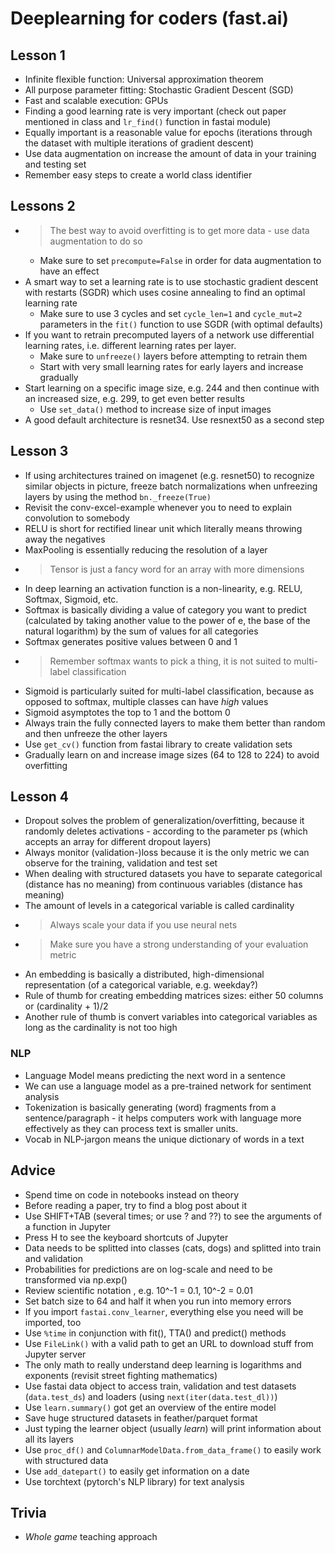 # Deeplearning for coders (fast.ai)

## Lesson 1

* Infinite flexible function: Universal approximation theorem
* All purpose parameter fitting: Stochastic Gradient Descent (SGD)
* Fast and scalable execution: GPUs
* Finding a good learning rate is very important (check out paper mentioned in class and `lr_find()` function in fastai module)
* Equally important is a reasonable value for epochs (iterations through the dataset with multiple iterations of gradient descent)
* Use data augmentation on increase the amount of data in your training and testing set
* Remember easy steps to create a world class identifier 

## Lessons 2

* >The best way to avoid overfitting is to get more data - use data augmentation to do so
    - Make sure to set `precompute=False` in order for data augmentation to have an effect
* A smart way to set a learning rate is to use stochastic gradient descent with restarts (SGDR) which uses cosine annealing to find an optimal learning rate
    - Make sure to use 3 cycles and set `cycle_len=1` and `cycle_mut=2` parameters in the `fit()` function to use SGDR (with optimal defaults)
* If you want to retrain precomputed layers of a network use differential learning rates, i.e. different learning rates per layer.
    - Make sure to `unfreeze()` layers before attempting to retrain them
    - Start with very small learning rates for early layers and increase gradually 
* Start learning on a specific image size, e.g. 244 and then continue with an increased size, e.g. 299, to get even better results
    - Use `set_data()` method to increase size of input images
* A good default architecture is resnet34. Use resnext50 as a second step

## Lesson 3

* If using architectures trained on imagenet (e.g. resnet50) to recognize similar objects in picture, freeze batch normalizations when unfreezing layers by using the method `bn._freeze(True)`
* Revisit the conv-excel-example whenever you to need to explain convolution to somebody
* RELU is short for rectified linear unit which literally means throwing away the negatives
* MaxPooling is essentially reducing the resolution of a layer
* >Tensor is just a fancy word for an array with more dimensions
* In deep learning an activation function is a non-linearity, e.g. RELU, Softmax, Sigmoid, etc.
* Softmax is basically dividing a value of category you want to predict (calculated by taking another value to the power of e, the base of the natural logarithm) by the sum of values for all categories
* Softmax generates positive values between 0 and 1
* >Remember softmax wants to pick a thing, it is not suited to multi-label classification
* Sigmoid is particularly suited for multi-label classification, because as opposed to softmax, multiple classes can have _high_ values
* Sigmoid asymptotes the top to 1 and the bottom 0
* Always train the fully connected layers to make them better than random and then unfreeze the other layers
* Use `get_cv()` function from fastai library to create validation sets
* Gradually learn on and increase image sizes (64 to 128 to 224) to avoid overfitting

## Lesson 4

* Dropout solves the problem of generalization/overfitting, because it randomly deletes activations - according to the parameter ps (which accepts an array for different dropout layers)
* Always monitor (validation-)loss because it is the only metric we can observe for the training, validation and test set
* When dealing with structured datasets you have to separate categorical (distance has no meaning) from continuous variables (distance has meaning)
* The amount of levels in a categorical variable is called cardinality
* >Always scale your data if you use neural nets
* >Make sure you have a strong understanding of your evaluation metric
* An embedding is basically a distributed, high-dimensional representation (of a categorical variable, e.g. weekday?)
* Rule of thumb for creating embedding matrices sizes: either 50 columns or (cardinality + 1)/2
* Another rule of thumb is convert variables into categorical variables as long as the cardinality is not too high

### NLP

* Language Model means predicting the next word in a sentence
* We can use a language model as a pre-trained network for sentiment analysis
* Tokenization is basically generating (word) fragments from a sentence/paragraph - it helps computers work with language more effectively as they can process text is smaller units.
* Vocab in NLP-jargon means the unique dictionary of words in a text

## Advice

* Spend time on code in notebooks instead on theory
* Before reading a paper, try to find a blog post about it
* Use SHIFT+TAB (several times; or use ? and ??) to see the arguments of a function in Jupyter
* Press H to see the keyboard shortcuts of Jupyter
* Data needs to be splitted into classes (cats, dogs) and splitted into train and validation
* Probabilities for predictions are on log-scale and need to be transformed via np.exp()
* Review scientific notation , e.g. 10^-1 = 0.1, 10^-2 = 0.01
* Set batch size to 64 and half it when you run into memory errors
* If you import `fastai.conv_learner`, everything else you need will be imported, too
* Use `%time` in conjunction with fit(), TTA() and predict() methods
* Use `FileLink()` with a valid path to get an URL to download stuff from Jupyter server
* The only math to really understand deep learning is logarithms and exponents (revisit street fighting mathematics)
* Use fastai data object to access train, validation and test datasets (`data.test_ds`) and loaders (using `next(iter(data.test_dl))`)
* Use `learn.summary()` got get an overview of the entire model
* Save huge structured datasets in feather/parquet format
* Just typing the learner object (usually _learn_) will print information about all its layers
* Use `proc_df()` and `ColumnarModelData.from_data_frame()` to easily work with structured data
* Use `add_datepart()` to easily get information on a date
* Use torchtext (pytorch's NLP library) for text analysis

## Trivia

* _Whole game_ teaching approach
